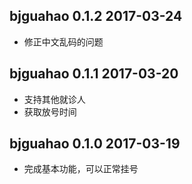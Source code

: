 ## bjguahao 0.1.2 2017-03-24

* 修正中文乱码的问题

## bjguahao 0.1.1 2017-03-20

* 支持其他就诊人
* 获取放号时间

## bjguahao 0.1.0 2017-03-19

* 完成基本功能，可以正常挂号
